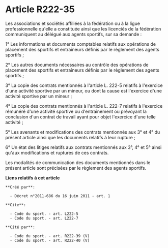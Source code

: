 # Article R222-35

Les associations et sociétés affiliées à la fédération ou à la ligue professionnelle qu'elle a constituée ainsi que les
licenciés de la fédération communiquent au délégué aux agents sportifs, sur sa demande : 

1° Les informations et documents comptables relatifs aux opérations de placement des sportifs et entraîneurs définis par le
règlement des agents sportifs ; 

2° Les autres documents nécessaires au contrôle des opérations de placement des sportifs et entraîneurs définis par le
règlement des agents sportifs ; 

3° La copie des contrats mentionnés à l'article L. 222-5 relatifs à l'exercice d'une activité sportive par un mineur, ou dont
la cause est l'exercice d'une activité sportive par un mineur ; 

4° La copie des contrats mentionnés à l'article L. 222-7 relatifs à l'exercice rémunéré d'une activité sportive ou
d'entraînement ou prévoyant la conclusion d'un contrat de travail ayant pour objet l'exercice d'une telle activité ; 

5° Les avenants et modifications des contrats mentionnés aux 3° et 4° du présent article ainsi que les documents relatifs à
leur rupture ; 

6° Un état des litiges relatifs aux contrats mentionnés aux 3°, 4° et 5° ainsi qu'aux modifications et ruptures de ces
contrats. 

Les modalités de communication des documents mentionnés dans le présent article sont précisées par le règlement des agents
sportifs.

**Liens relatifs à cet article**

	**Créé par**:

	  - Décret n°2011-686 du 16 juin 2011 - art. 1

	**Cite**:

	  - Code du sport. - art. L222-5
	  - Code du sport. - art. L222-7

	**Cité par**:

	  - Code du sport. - art. R222-39 (V)
	  - Code du sport. - art. R222-40 (V)

